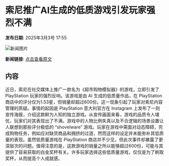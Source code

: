 # 索尼推广AI生成的低质游戏引发玩家强烈不满

**发布日期**: 2025年3月3号 17:55

![新闻图片](https://upload.chinaz.com/2025/0303/6387662130476157957211029.png)

**新闻链接**: [点击查看原文](https://www.aibase.com/zh/news/15893)

## 内容

近日，索尼在社交媒体上推广一款名为《超市购物模拟器》的游戏，立即引发了 PlayStation 玩家的强烈反响。该游戏是由 AI 生成的低质量作品，在 PlayStation 商店中的评分仅为1.53星，但销量却超过600份。这一现象引起了玩家对索尼内容管理的质疑。事情的起因是 PlayStation 意大利官方在 Instagram 上发布了一则宣传海报，介绍这款鲜为人知的独立游戏。从宣传画面来看，游戏的品质令人堪忧，玩家们对其表现出了不满。游戏中的人物比例失真以及不合逻辑的场景设置让人联想到那些评分极低的 “shovelware” 游戏。玩家在游戏中需面对动态障碍，完成购物任务，例如应对缺货商品和拥挤的过道，然而这样的设定并未能弥补其低质量的表现。虽然低质量游戏在 PlayStation 商店并不少见，但此次事件却暴露了更深层次的问题。值得注意的是，这款游戏的销量之所以能够超过600份，可能与其提供了容易获取的白金奖杯有关。许多玩家选择这些低质量游戏，仅仅是为了刷取奖杯，从而提高个人成就感。
